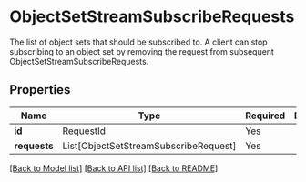 # ObjectSetStreamSubscribeRequests

The list of object sets that should be subscribed to. A client can stop subscribing to an object set 
by removing the request from subsequent ObjectSetStreamSubscribeRequests.


## Properties
| Name | Type | Required | Description |
| ------------ | ------------- | ------------- | ------------- |
**id** | RequestId | Yes |  |
**requests** | List[ObjectSetStreamSubscribeRequest] | Yes |  |


[[Back to Model list]](../../README.md#models-v1-link) [[Back to API list]](../../README.md#documentation-for-api-endpoints) [[Back to README]](../../README.md)
